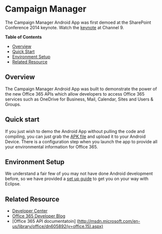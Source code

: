 # Campaign Manager #

The Campaign Manager Android App was first demoed at the SharePoint Conference 2014 keynote. Watch the [keynote](http://channel9.msdn.com/Events/SharePoint-Conference/2014/KEY01) at Channel 9.

**Table of Contents**
- [Overview](#overview)
- [Quick Start](#quick-start)
- [Environment Setup](#environment-setup)
- [Related Resource](#related-resource)

## Overview ##
The Campaign Manager Android App was built to demonstrate the power of the new Office 365 APIs which allow developers to access Office 365 services such as OneDrive for Business, Mail, Calendar, Sites and Users & Groups.

## Quick start ##
If you just wish to demo the Android App without pulling the code and compiling, you can just grab the [APK file](https://github.com/OfficeDev/Campaign-Manager-Code-Sample/tree/master/AppPackage) and upload it to your Android Device. There is a configuration step when you launch the app to provide all your environmental information for Office 365.

## Environment Setup ##
We understand a fair few of you may not have done Android development before, so we have provided a [set up guide](https://github.com/OfficeDev/Campaign-Manager-Code-Sample/blob/master/Documents/IDE%20Setup%20Instructions.txt) to get you on your way with Eclipse.

## Related Resource ##
- [Developer Center](http://dev.office.com/)  
- [Office 365 Developer Blog](http://blogs.office.com/dev)
- [Office 365 API documentatoin] (http://msdn.microsoft.com/en-us/library/office/dn605892(v=office.15).aspx)

